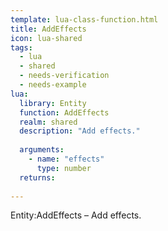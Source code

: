 ```yaml
---
template: lua-class-function.html
title: AddEffects
icon: lua-shared
tags:
  - lua
  - shared
  - needs-verification
  - needs-example
lua:
  library: Entity
  function: AddEffects
  realm: shared
  description: "Add effects."
  
  arguments:
    - name: "effects"
      type: number
  returns:
    
---
```


<div class="lua__search__keywords">
Entity:AddEffects &#x2013; Add effects.
</div>
